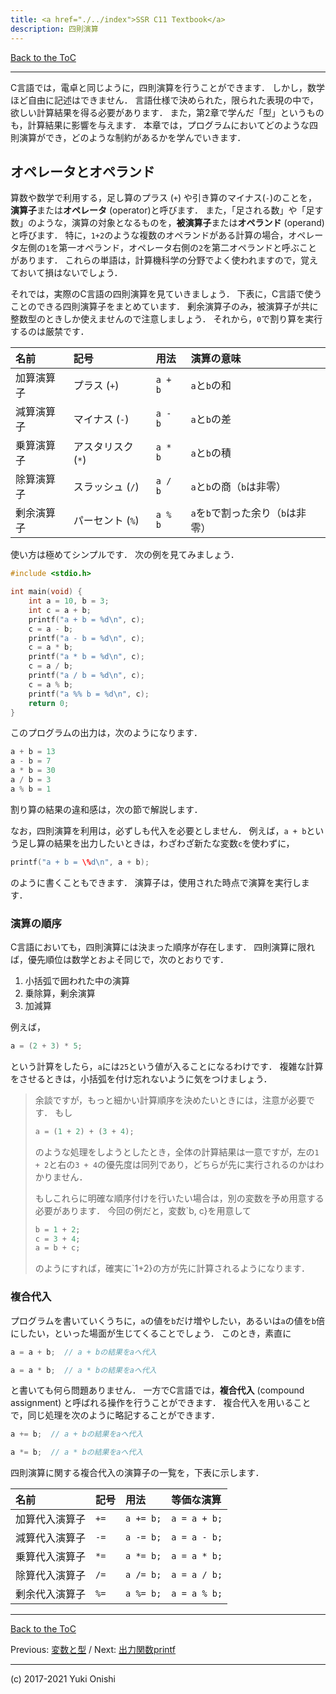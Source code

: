 ```yaml
---
title: <a href="./../index">SSR C11 Textbook</a>
description: 四則演算
---
```


[Back to the ToC](./../toc)
- - -

C言語では，電卓と同じように，四則演算を行うことができます．
しかし，数学ほど自由に記述はできません．
言語仕様で決められた，限られた表現の中で，欲しい計算結果を得る必要があります．
また，第2章で学んだ「型」というものも，計算結果に影響を与えます．
本章では，プログラムにおいてどのような四則演算ができ，どのような制約があるかを学んでいきます．

## オペレータとオペランド

算数や数学で利用する，足し算のプラス (`+`) や引き算のマイナス(`-`)のことを，**演算子**または**オペレータ** (operator)と呼びます．
また，「足される数」や「足す数」のような，演算の対象となるものを，**被演算子**または**オペランド** (operand) と呼びます．
特に，`1+2`のような複数のオペランドがある計算の場合，オペレータ左側の`1`を第一オペランド，オペレータ右側の`2`を第二オペランドと呼ぶことがあります．
これらの単語は，計算機科学の分野でよく使われますので，覚えておいて損はないでしょう．

それでは，実際のC言語の四則演算を見ていきましょう．
下表に，C言語で使うことのできる四則演算子をまとめています．
剰余演算子のみ，被演算子が共に整数型のときしか使えませんので注意しましょう．
それから，`0`で割り算を実行するのは厳禁です．

| 名前 | 記号 | 用法 | 演算の意味 |
| :--- | :--- | :--- | :--- |
| 加算演算子 |プラス (`+`) | `a + b` | `a`と`b`の和 |
| 減算演算子 | マイナス (`-`) | `a - b` | `a`と`b`の差 |
乗算演算子 | アスタリスク (`*`) | `a * b` | `a`と`b`の積 |
除算演算子 | スラッシュ (`/`) | `a / b` | `a`と`b`の商（`b`は非零） |
剰余演算子 | パーセント (`%`) | `a % b` | `a`を`b`で割った余り（`b`は非零） |

使い方は極めてシンプルです．
次の例を見てみましょう．
```c
#include <stdio.h>

int main(void) {
    int a = 10, b = 3;
    int c = a + b;
    printf("a + b = %d\n", c);
    c = a - b;
    printf("a - b = %d\n", c);
    c = a * b;
    printf("a * b = %d\n", c);
    c = a / b;
    printf("a / b = %d\n", c);
    c = a % b;
    printf("a %% b = %d\n", c);
    return 0;
}
```

このプログラムの出力は，次のようになります．

```c
a + b = 13
a - b = 7
a * b = 30
a / b = 3
a % b = 1
```

割り算の結果の違和感は，次の節で解説します．

なお，四則演算を利用は，必ずしも代入を必要としません．
例えば，`a + b`という足し算の結果を出力したいときは，わざわざ新たな変数`c`を使わずに，

```c
printf("a + b = \%d\n", a + b);
```

のように書くこともできます．
演算子は，使用された時点で演算を実行します．

### 演算の順序

C言語においても，四則演算には決まった順序が存在します．
四則演算に限れば，優先順位は数学とおよそ同じで，次のとおりです．

1. 小括弧で囲われた中の演算
2. 乗除算，剰余演算
3. 加減算

例えば，

```c
a = (2 + 3) * 5;
```

という計算をしたら，`a`には`25`という値が入ることになるわけです．
複雑な計算をさせるときは，小括弧を付け忘れないように気をつけましょう．

> 余談ですが，もっと細かい計算順序を決めたいときには，注意が必要です．
> もし
> 
> ```c
> a = (1 + 2) + (3 + 4);
> ```
> 
> のような処理をしようとしたとき，全体の計算結果は一意ですが，左の`1 + 2`と右の`3 + 4`の優先度は同列であり，どちらが先に実行されるのかはわかりません．
> 
> もしこれらに明確な順序付けを行いたい場合は，別の変数を予め用意する必要があります．
> 今回の例だと，変数`b, c}を用意して
> 
> ```c
> b = 1 + 2;
> c = 3 + 4;
> a = b + c;
> ```
> 
> のようにすれば，確実に`1+2}の方が先に計算されるようになります．

### 複合代入

プログラムを書いていくうちに，`a`の値を`b`だけ増やしたい，あるいは`a`の値を`b`倍にしたい，といった場面が生じてくることでしょう．
このとき，素直に

```c
a = a + b;  // a + bの結果をaへ代入
```

```c
a = a * b;  // a * bの結果をaへ代入
```

と書いても何ら問題ありません．
一方でC言語では，**複合代入** (compound assignment) と呼ばれる操作を行うことができます．
複合代入を用いることで，同じ処理を次のように略記することができます．

```c
a += b;  // a + bの結果をaへ代入
```
```c
a *= b;  // a * bの結果をaへ代入
```

四則演算に関する複合代入の演算子の一覧を，下表に示します．

| 名前 | 記号 | 用法 | 等価な演算 |
| :--- | :--- | :--- | :--- |
| 加算代入演算子 | `+=` | `a += b;` | `a = a + b;` |
| 減算代入演算子 | `-=` | `a -= b;` | `a = a - b;` |
| 乗算代入演算子 | `*=` | `a *= b;` | `a = a * b;` |
| 除算代入演算子 | `/=` | `a /= b;` | `a = a / b;` |
| 剰余代入演算子 | `%=` | `a %= b;` | `a = a % b;` |

- - -
[Back to the ToC](./../toc)

Previous: [変数と型](./fd03) / Next: [出力関数printf](./fd05)
- - - 
(c) 2017-2021 Yuki Onishi
